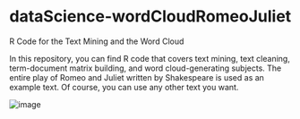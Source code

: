 # dataScience-wordCloudRomeoJuliet
R Code for the Text Mining and the Word Cloud

In this repository, you can find R code that covers text mining, text cleaning, term-document matrix building, and word cloud-generating subjects. The entire play of Romeo and Juliet written by Shakespeare is used as an example text. Of course, you can use any other text you want.

![image](https://user-images.githubusercontent.com/20106869/121689575-6c5be400-cacd-11eb-9e23-92d58074d2ff.png)
